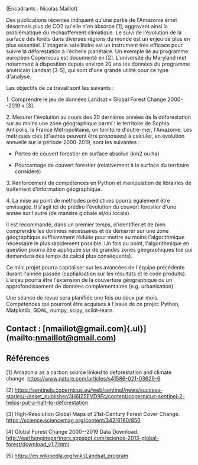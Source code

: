 (Encadrants : Nicolas Maillot)

Des publications récentes indiquent qu'une partie de l'Amazonie émet
désormais plus de CO2 qu'elle n'en absorbe \[1\], aggravant ainsi la
problématique du réchauffement climatique. Le suivi de l'évolution de la
surface des forêts dans diverses régions du monde est un enjeu de plus
en plus essentiel. L'imagerie satellitaire est un instrument très
efficace pour suivre la déforestation à l'échelle planétaire. Un exemple
lié au programme européen Copernicus est documenté en \[2\].
L'université du Maryland met notamment à disposition depuis environ 20
ans les données du programme américain Landsat \[3-5\], qui sont d'une
grande utilité pour ce type d'analyse.

Les objectifs de ce travail sont les suivants :

1\. Comprendre le jeu de données Landsat « Global Forest Change
2000--2019 » \[3\].

2\. Mesurer l'évolution au cours des 20 dernières années de la
déforestation sur au moins une zone géographique parmi : le territoire
de Sophia Antipolis, la France Métropolitaine, un territoire
d'outre-mer, l'Amazonie. Les métriques clés (d'autres peuvent être
proposées) à calculer, en évolution annuelle sur la période 2000-2019,
sont les suivantes :

-   Pertes de couvert forestier en surface absolue (km2 ou ha)

-   Pourcentage de couvert forestier (relativement à la surface du
    territoire considéré)

3\. Renforcement de compétences en Python et manipulation de librairies
de traitement d'information géographique.

4\. La mise au point de méthodes prédictives pourra également être
envisagée. Il s'agit ici de prédire l'évolution du couvert forestier
d'une année sur l'autre (de manière globale et/ou locale).

Il est recommandé, dans un premier temps, d'identifier et de bien
comprendre les données nécessaires et de démarrer sur une zone
géographique suffisamment réduite pour mettre au moins l'algorithmique
nécessaire le plus rapidement possible. Un fois au point,
l'algorithmique en question pourra être appliquée sur de grandes zones
géographiques (ce qui demandera des temps de calcul plus conséquents).

Ce mini projet pourra capitaliser sur les avancées de l'équipe
précédente durant l'année passée (captialisation sur les résultats et le
code produits). L'enjeu pourra être l'extension de la couverture
géographique ou un approfondissement de données complémentaires (e.g.
urbanisation)

Une séance de revue sera planifiée une fois ou deux par mois.
Compétences qui pourront être acquises à l'issue de ce projet: Python,
Matplotlib, GDAL, numpy, scipy, scikit-learn.

## Contact : [nmaillot\@gmail.com]{.ul}](mailto:nmaillot@gmail.com)

## Références

\[1\] Amazonia as a carbon source linked to deforestation and climate
change. https://www.nature.com/articles/s41586-021-03629-6

\[2\]
https://sentinels.copernicus.eu/web/sentinel/news/success-stories/-/asset_publisher/3H6l2SEVD9Fc/content/copernicus-sentinel-2-helps-put-a-halt-to-deforestation

\[3\] High-Resolution Global Maps of 21st-Century Forest Cover Change.
https://science.sciencemag.org/content/342/6160/850

\[4\] Global Forest Change 2000--2019 Data Download.
http://earthenginepartners.appspot.com/science-2013-global-forest/download_v1.7.html

\[5\] https://en.wikipedia.org/wiki/Landsat_program
